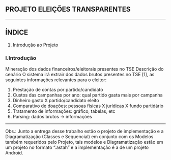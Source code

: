 ## PROJETO ELEIÇÕES TRANSPARENTES
---

## ÍNDICE
1. Introdução ao Projeto

### I.Introdução
Mineração dos dados financeiros/eleitorais presentes no TSE
Descrição do cenário
O sistema irá extrair dos dados brutos presentes no TSE [1], as seguintes informações
relevantes para o eleitor:

1. Prestação de contas por partido/candidato
2. Custos das campanhas por ano: qual partido gasta mais por campanha
3. Dinheiro gasto X partido/candidato eleito
4. Comparativo de doações: pessoas físicas X jurídicas X fundo partidário
5. Tratamento de informações: gráfico, tabelas, etc
6. Parsing: dados brutos -> informações

---

Obs.: Junto a entrega desse trabalho estão o projeto de implementação e a
Diagramatização (Classes e Sequencial) em conjunto com os Modelos também
requeridos pelo Projeto, tais modelos e Diagramatização estão em um projeto no
formato “.astah” e a implementação é a de um projeto Android.

